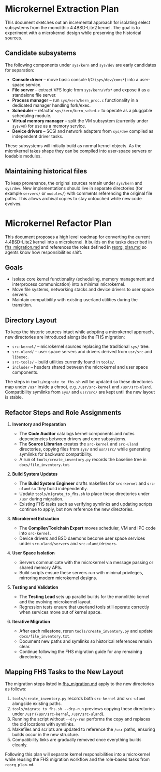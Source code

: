 
# Microkernel Extraction Plan

This document sketches out an incremental approach for isolating select subsystems from the monolithic 4.4BSD-Lite2 kernel.  The goal is to experiment with a microkernel design while preserving the historical sources.

## Candidate subsystems

The following components under `sys/kern` and `sys/dev` are early candidates for separation:

- **Console driver** – move basic console I/O (`sys/dev/cons*`) into a user-space service.
- **File server** – extract VFS logic from `sys/kern/vfs*` and expose it as a standalone file server.
- **Process manager** – run `sys/kern/kern_proc.c` functionality in a dedicated manager handling fork/exec.
- **Scheduler** – refactor `sys/kern/kern_sched.c` to operate as a pluggable scheduling module.
- **Virtual memory manager** – split the VM subsystem (currently under `sys/vm`) for use as a memory service.
- **Device drivers** – SCSI and network adapters from `sys/dev` compiled as independent driver tasks.

These subsystems will initially build as normal kernel objects.  As the microkernel takes shape they can be compiled into user-space servers or loadable modules.

## Maintaining historical files

To keep provenance, the original sources remain under `sys/kern` and `sys/dev`.  New implementations should live in separate directories (for example `servers/` or `modules/`) with comments referencing the original file paths.  This allows archival copies to stay untouched while new code evolves.


# Microkernel Refactor Plan

This document proposes a high level roadmap for converting the current 4.4BSD-Lite2 kernel into a microkernel. It builds on the tasks described in [fhs_migration.md](fhs_migration.md) and references the roles defined in [reorg_plan.md](reorg_plan.md) so agents know how responsibilities shift.

## Goals
- Isolate core kernel functionality (scheduling, memory management and interprocess communication) into a minimal microkernel.
- Move file systems, networking stacks and device drivers to user space servers.
- Maintain compatibility with existing userland utilities during the transition.

## Directory Layout
To keep the historic sources intact while adopting a microkernel approach, new directories are introduced alongside the FHS migration:

- `src-kernel/` – microkernel sources replacing the traditional `sys/` tree.
- `src-uland/` – user space servers and drivers derived from `usr/src` and `libexec`.
- `src-tools/` – build utilities currently found in `tools/`.
- `include/` – headers shared between the microkernel and user space components.

The steps in `tools/migrate_to_fhs.sh` will be updated so these directories map under `/usr` inside a chroot, e.g. `/usr/src-kernel` and `/usr/src-uland`. Compatibility symlinks from `sys/` and `usr/src/` are kept until the new layout is stable.

## Refactor Steps and Role Assignments
1. **Inventory and Preparation**
   - The **Code Auditor** catalogs kernel components and notes dependencies between drivers and core subsystems.
   - The **Source Librarian** creates the `src-kernel` and `src-uland` directories, copying files from `sys/` and `usr/src/` while generating symlinks for backward compatibility.
   - A run of `tools/create_inventory.py` records the baseline tree in `docs/file_inventory.txt`.

2. **Build System Updates**
   - The **Build System Engineer** drafts makefiles for `src-kernel` and `src-uland` so they build independently.
   - Update `tools/migrate_to_fhs.sh` to place these directories under `/usr` during migration.
   - Existing FHS tasks such as verifying symlinks and updating scripts continue to apply, but now reference the new directories.

3. **Microkernel Extraction**
   - The **Compiler/Toolchain Expert** moves scheduler, VM and IPC code into `src-kernel`.
   - Device drivers and BSD daemons become user space services under `src-uland/servers` and `src-uland/drivers`.

4. **User Space Isolation**
   - Servers communicate with the microkernel via message passing or shared memory APIs.
   - Build scripts ensure these servers run with minimal privileges, mirroring modern microkernel designs.

5. **Testing and Validation**
   - The **Testing Lead** sets up parallel builds for the monolithic kernel and the evolving microkernel layout.
   - Regression tests ensure that userland tools still operate correctly when services move out of kernel space.

6. **Iterative Migration**
   - After each milestone, rerun `tools/create_inventory.py` and update `docs/file_inventory.txt`.
   - Document new paths and symlinks so historical references remain clear.
   - Continue following the FHS migration guide for any remaining directories.

## Mapping FHS Tasks to the New Layout
The migration steps listed in [fhs_migration.md](fhs_migration.md) apply to the new directories as follows:

1. `tools/create_inventory.py` records both `src-kernel` and `src-uland` alongside existing paths.
2. `tools/migrate_to_fhs.sh --dry-run` previews copying these directories under `/usr` (`/usr/src-kernel`, `/usr/src-uland`).
3. Running the script without `--dry-run` performs the copy and replaces the old locations with symlinks.
4. Makefiles and scripts are updated to reference the `/usr` paths, ensuring builds occur in the new structure.
5. Compatibility links are gradually removed once everything builds cleanly.

Following this plan will separate kernel responsibilities into a microkernel while reusing the FHS migration workflow and the role-based tasks from `reorg_plan.md`.

